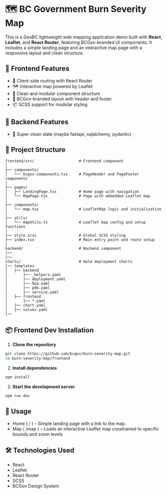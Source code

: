 # 🗺️ BC Government Burn Severity Map

This is a GeoBC lightweight web mapping application demo built with **React**, **Leaflet**, and **React Router**, featuring BCGov-branded UI components. It includes a simple landing page and an interactive map page with a responsive layout and clean structure.

## 🚀 Frontend Features

- 🔁 Client-side routing with React Router  
- 🗺️ Interactive map powered by Leaflet  
- 🧭 Clean and modular component structure  
- 🎨 BCGov-branded layout with header and footer  
- 📦 SCSS support for modular styling  

## 🚀 Backend Features

- 🧭 Super clean slate (maybe fastapi, sqlalchemy, pydantic)

## 📁 Project Structure
```
frontend/src/                    # Frontend component
│
├── components/
│   └── bcgov-components.tsx     # PageHeader and PageFooter components
│
├── pages/
│   ├── LandingPage.tsx          # Home page with navigation
│   └── MapPage.tsx              # Page with embedded Leaflet map
│
├── components/
│   └── map.tsx                  # LeafletMap logic and initialization
│
├── utils/
│   └── mapUtils.ts              # Leaflet map config and setup functions
│
├── style.scss                   # Global SCSS styling
├── index.tsx                    # Main entry point and route setup
|
backend/                         # Backend component
|── 
|── 
charts/                          # Helm deployment charts
|── templates
│   ├── backend
│       ├── _helpers.yaml
│       ├── deployment.yaml
│       ├── hpa.yaml
│       ├── pdb.yaml
│       ├── service.yaml
│   ├── frontend
│       ├── *.yaml
|   ├── chart.yaml
|   ├── values.yaml
|── 
```
## 📦 Frontend Dev Installation

1. **Clone the repository**

```bash
git clone https://github.com/bcgov/burn-severity-map.git
cd burn-severity-map/frontend
```

2. **Install dependencies**
```bash
npm install
```

2. **Start the development server**
```bash
npm run dev
```

## 🧭 Usage
- Home ( / ) – Simple landing page with a link to the map.
- Map ( /map ) – Loads an interactive Leaflet map constrained to specific bounds and zoom levels

## 🛠️ Technologies Used
- React
- Leaflet
- React Router
- SCSS
- BCGov Design System

